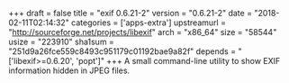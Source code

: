 +++
draft = false
title = "exif 0.6.21-2"
version = "0.6.21-2"
date = "2018-02-11T02:14:32"
categories = ['apps-extra']
upstreamurl = "http://sourceforge.net/projects/libexif"
arch = "x86_64"
size = "58544"
usize = "223910"
sha1sum = "251d9a26fce559c8493c951179c01192bae9a82f"
depends = "['libexif>=0.6.20', 'popt']"
+++
A small command-line utility to show EXIF information hidden in JPEG files.